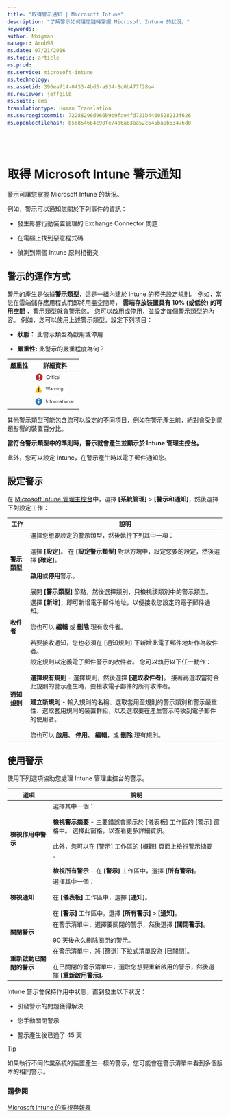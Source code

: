 ```yaml
---
title: "取得警示通知 | Microsoft Intune"
description: "了解警示如何讓您隨時掌握 Microsoft Intune 的狀況。"
keywords: 
author: Nbigman
manager: Arob98
ms.date: 07/21/2016
ms.topic: article
ms.prod: 
ms.service: microsoft-intune
ms.technology: 
ms.assetid: 396ea714-0433-4bd5-a934-8d0b477f28e4
ms.reviewer: jeffgilb
ms.suite: ems
translationtype: Human Translation
ms.sourcegitcommit: 72288296d966b9b9fae4fd721b4460528213f626
ms.openlocfilehash: b56854664e90fe74a6a63aa52c645ba0b53476d0


---
```


# 取得 Microsoft Intune 警示通知
警示可讓您掌握 Microsoft Intune 的狀況。

例如，警示可以通知您關於下列事件的資訊：

-   發生影響行動裝置管理的 Exchange Connector 問題

-   在電腦上找到惡意程式碼

-   偵測到兩個 Intune 原則相衝突


## 警示的運作方式
警示的產生是依據**警示類型**，這是一組內建於 Intune 的預先設定規則。 例如，當您在雲端儲存應用程式而即將用盡空間時， **雲端存放裝置具有 10% (或低於) 的可用空間** ，警示類型就會警示您。 您可以啟用或停用，並設定每個警示類型的內容。 例如，您可以使用上述警示類型，設定下列項目：

-   **狀態：** 此警示類型為啟用或停用

-   **嚴重性:** 此警示的嚴重程度為何？


|嚴重性|詳細資料|
|--------|-------|
    |![重大警示](../media/Critical-Alert.jpg)|指出您應該盡速調查的嚴重問題，比方說電腦上偵測到惡意程式碼。|
    |![警告警示](../media/Warning-Alert.jpg)|指出目前不嚴重，但不加以處理則可能變嚴重的問題，比方說有安全性更新正在等候進行安裝。|
    |![資訊警示](../media/Informational-Alert.jpg)|指出對您的作業來說並不是那麼重要的資訊，比方說已有新版 Exchange Connector 可用。|

其他警示類型可能包含您可以設定的不同項目，例如在警示產生前，絕對會受到問題影響的裝置百分比。

**當符合警示類型中的準則時，警示就會產生並顯示於 Intune 管理主控台。**

此外，您可以設定 Intune，在警示產生時以電子郵件通知您。

## 設定警示
在 [Microsoft Intune 管理主控台](https://manage.microsoft.com)中，選擇 **[系統管理]** &gt; **[警示和通知]**，然後選擇下列設定工作：

|工作|說明|
|--------|---------------|
|**警示類型**|選擇您想要設定的警示類型，然後執行下列其中一項：<br /><br />選擇 **[設定]**。 在 **[設定警示類型]** 對話方塊中，設定您要的設定，然後選擇 **[確定]**。<br /><br />**啟用**或**停用**警示。<br /><br />展開 **[警示類型]** 節點，然後選擇類別，只檢視該類別中的警示類型。|
|**收件者**|選擇 **[新增]**，即可新增電子郵件地址，以便接收您設定的電子郵件通知。<br /><br />您也可以 **編輯** 或 **刪除** 現有收件者。<br /><br />若要接收通知，您也必須在 [通知規則] 下新增此電子郵件地址作為收件者。|
|**通知規則**|設定規則以定義電子郵件警示的收件者。 您可以執行以下任一動作：<br /><br />**選擇現有規則** - 選擇規則，然後選擇 **[選取收件者]**。 接著再選取當符合此規則的警示產生時，要接收電子郵件的所有收件者。<br /><br />**建立新規則** - 輸入規則的名稱、選取套用至規則的警示類別和警示嚴重性、選取套用規則的裝置群組，以及選取要在產生警示時收到電子郵件的使用者。<br /><br />您也可以 **啟用**、 **停用**、 **編輯**，或 **刪除** 現有規則。|

## 使用警示
使用下列選項協助您處理 Intune 管理主控台的警示。

|選項|說明|
|----------|---------------|
|**檢視作用中警示**|選擇其中一個：<br /><br />**檢視警示摘要** - 主要錯誤會顯示於 [儀表板] 工作區的 [警示] 窗格中。 選擇此窗格，以查看更多詳細資訊。<br /><br />此外，您可以在 [警示]  工作區的 [概觀]  頁面上檢視警示摘要 。<br /><br />**檢視所有警示** - 在 **[警示]** 工作區中，選擇 **[所有警示]**。|
|**檢視通知**|選擇其中一個：<br /><br />在 **[儀表板]** 工作區中，選擇 **[通知]**。<br /><br />在 **[警示]** 工作區中，選擇 **[所有警示]** &gt; **[通知]**。|
|**關閉警示**|在警示清單中，選擇要關閉的警示，然後選擇 **[關閉警示]**。<br /><br />90 天後永久刪除關閉的警示。|
|**重新啟動已關閉的警示**|在警示清單中，將 [篩選] 下拉式清單設為 [已關閉]。<br /><br />在已關閉的警示清單中，選取您想要重新啟用的警示，然後選擇 **[重新啟用警示]**。|
Intune 警示會保持作用中狀態，直到發生以下狀況：

-   引發警示的問題獲得解決

-   您手動關閉警示

-   警示產生後已過了 45 天

> [!TIP]
> 如果執行不同作業系統的裝置產生一樣的警示，您可能會在警示清單中看到多個版本的相同警示。

### 請參閱
[Microsoft Intune 的監視與報表](monitoring-and-reports-with-microsoft-intune.md)



<!--HONumber=Jul16_HO3-->


